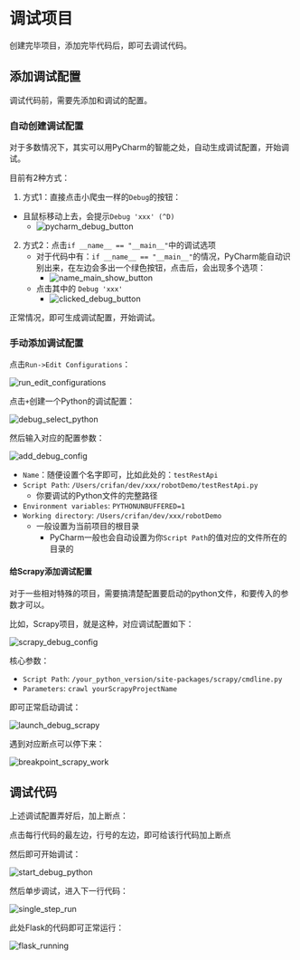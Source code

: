 # 调试项目

创建完毕项目，添加完毕代码后，即可去调试代码。

## 添加调试配置

调试代码前，需要先添加和调试的配置。

### 自动创建调试配置

对于多数情况下，其实可以用PyCharm的智能之处，自动生成调试配置，开始调试。

目前有2种方式：

1. 方式1：直接点击小爬虫一样的`Debug`的按钮：
  * 且鼠标移动上去，会提示`Debug 'xxx' (^D)`
    * ![pycharm_debug_button](../../assets/img/pycharm_debug_button.png)
2. 方式2：点击`if __name__ == "__main__"`中的调试选项
   * 对于代码中有：`if __name__ == "__main__"`的情况，PyCharm能自动识别出来，在左边会多出一个绿色按钮，点击后，会出现多个选项：
     * ![name_main_show_button](../../assets/img/name_main_show_button.png)
   * 点击其中的 `Debug 'xxx'` 
     * ![clicked_debug_button](../../assets/img/clicked_debug_button.png)

正常情况，即可生成调试配置，开始调试。

### 手动添加调试配置

点击`Run->Edit Configurations`：

![run_edit_configurations](../../assets/img/run_edit_configurations.png)

点击`+`创建一个Python的调试配置：

![debug_select_python](../../assets/img/debug_select_python.png)

然后输入对应的配置参数：

![add_debug_config](../../assets/img/add_debug_config.png)

* `Name`：随便设置个名字即可，比如此处的：`testRestApi`
* `Script Path`: `/Users/crifan/dev/xxx/robotDemo/testRestApi.py`
  * 你要调试的Python文件的完整路径
* `Environment variables`: `PYTHONUNBUFFERED=1`
* `Working directory`: `/Users/crifan/dev/xxx/robotDemo`
  * 一般设置为当前项目的根目录
    * PyCharm一般也会自动设置为你`Script Path`的值对应的文件所在的目录的

#### 给Scrapy添加调试配置

对于一些相对特殊的项目，需要搞清楚配置要启动的python文件，和要传入的参数才可以。

比如，Scrapy项目，就是这种，对应调试配置如下：

![scrapy_debug_config](../../assets/img/scrapy_debug_config.png)

核心参数：

* `Script Path`: `/your_python_version/site-packages/scrapy/cmdline.py`
* `Parameters`: `crawl yourScrapyProjectName`

即可正常启动调试：

![launch_debug_scrapy](../../assets/img/launch_debug_scrapy.png)

遇到对应断点可以停下来：

![breakpoint_scrapy_work](../../assets/img/breakpoint_scrapy_work.jpg)

## 调试代码

上述调试配置弄好后，加上断点：

点击每行代码的最左边，行号的左边，即可给该行代码加上断点

然后即可开始调试：

![start_debug_python](../../assets/img/start_debug_python.png)

然后单步调试，进入下一行代码：

![single_step_run](../../assets/img/single_step_run.png)

此处Flask的代码即可正常运行：

![flask_running](../../assets/img/flask_running.png)
